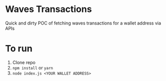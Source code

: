 # Waves Transactions

Quick and dirty POC of fetching waves transactions for a wallet address via APIs

# To run
1. Clone repo
2. `npm install` or `yarn`
3. `node index.js <YOUR WALLET ADDRESS> `

